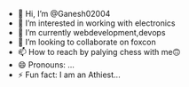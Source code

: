 - 👋 Hi, I’m @Ganesh02004
- 👀 I’m interested in working with electronics
- 🌱 I’m currently webdevelopment,devops
- 💞️ I’m looking to collaborate on foxcon
- 📫 How to reach by palying chess with me🙃
- 😄 Pronouns: ...
- ⚡ Fun fact: I am an Athiest...

<!---
Ganesh02004/Ganesh02004 is a ✨ special ✨ repository because its `README.md` (this file) appears on your GitHub profile.
You can click the Preview link to take a look at your changes.
--->
